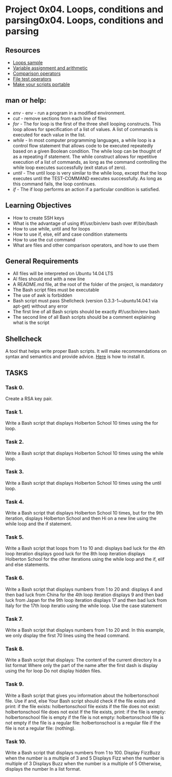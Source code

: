 # Project 0x04. Loops, conditions and parsing0x04. Loops, conditions and parsing

## Resources

* [Loops sample](https://www.youtube.com/watch?v=BC2neyc5GcI&feature=youtu.be)
* [Variable assignment and arithmetic](http://tldp.org/LDP/abs/html/ops.html)
* [Comparison operators](http://tldp.org/LDP/abs/html/comparison-ops.html)
* [File test operators](http://tldp.org/LDP/abs/html/fto.html)
* [Make your scripts portable](https://www.cyberciti.biz/tips/finding-bash-perl-python-portably-using-env.html)

## man or help:

* *env* -  env - run a program in a modified environment. 
* *cut* - remove sections from each line of files
* *for* - The for loop is the first of the three shell looping constructs. This loop allows for specification of a list of values. A list of commands is executed for each value in the list.
* *while* - In most computer programming languages, a while loop is a control flow statement that allows code to be executed repeatedly based on a given Boolean condition. The while loop can be thought of as a repeating if statement. The while construct allows for repetitive execution of a list of commands, as long as the command controlling the while loop executes successfully (exit status of zero).
* *until* - The until loop is very similar to the while loop, except that the loop executes until the TEST-COMMAND executes successfully. As long as this command fails, the loop continues.
* *if* - The if loop performs an action if a particular condition is satisfied. 

## Learning Objectives


* How to create SSH keys
* What is the advantage of using #!/usr/bin/env bash over #!/bin/bash
* How to use while, until and for loops
* How to use if, else, elif and case condition statements
* How to use the cut command
* What are files and other comparison operators, and how to use them

## General Requirements

* All files will be interpreted on Ubuntu 14.04 LTS
* Al files should end with a new line
* A README.md file, at the root of the folder of the project, is mandatory
* The Bash script files must be executable
* The use of awk is forbidden 
* Bash script must pass Shellcheck (version 0.3.3-1~ubuntu14.04.1 via apt-get) without any error
* The first line of all  Bash scripts should be exactly #!/usr/bin/env bash
* The second line of all Bash scripts should be a comment explaining what is the script

## Shellcheck

A tool that helps write proper Bash scripts. It will make recommendations on syntax and semantics and provide advice.
[Here](https://github.com/koalaman/shellcheck#installing) is how to install it.

## TASKS

### Task 0.
Create a RSA key pair.

### Task 1.
Write a Bash script that displays Holberton School 10 times using the for loop.

### Task 2.
Write a Bash script that displays Holberton School 10 times using the while loop.

### Task 3.
Write a Bash script that displays Holberton School 10 times using the until loop.

### Task 4.
Write a Bash script that displays Holberton School 10 times, but for the 9th iteration, displays Holberton School and then Hi on a new line using the while loop and the if statement.

### Task 5.
Write a Bash script that loops from 1 to 10 and:
displays bad luck for the 4th loop iteration
    displays good luck for the 8th loop iteration
    displays Holberton School for the other iterations using the while loop and the if, elif and else statements.

### Task 6.
Write a Bash script that displays numbers from 1 to 20 and:
displays 4 and then bad luck from China for the 4th loop iteration
    displays 9 and then bad luck from Japan for the 9th loop iteration
    displays 17 and then bad luck from Italy for the 17th loop iteratio using the while loop. Use the case statement

### Task 7.
Write a Bash script that displays numbers from 1 to 20 and:
In this example, we only display the first 70 lines using the head command.

### Task 8.
Write a Bash script that displays:
The content of the current directory
    In a list format
    Where only the part of the name after the first dash is display using the for loop 
    Do not display hidden files.

### Task 9.
Write a Bash script that gives you information about the holbertonschool file. Use if and, else 
    Your Bash script should check if the file exists and print:
        if the file exists: holbertonschool file exists
        if the file does not exist: holbertonschool file does not exist
    If the file exists, print:
        if the file is empty: holbertonschool file is empty
        if the file is not empty: holbertonschool file is not empty
        if the file is a regular file: holbertonschool is a regular file
        if the file is not a regular file: (nothing).

### Task 10.
Write a Bash script that displays numbers from 1 to 100. Display FizzBuzz when the number is a multiple of 3 and 5
    Displays Fizz when the number is multiple of 3
    Displays Buzz when the number is a multiple of 5
    Otherwise, displays the number
    In a list format.











